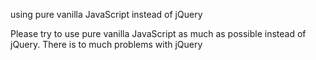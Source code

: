 using pure vanilla JavaScript instead of jQuery

Please try to use pure vanilla JavaScript as much as possible instead of jQuery. There is to much problems with jQuery
